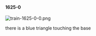 #### 1625-0
![train-1625-0-0.png](https://github.com/lil-lab/nlvr/raw/master/nlvr/train/images/69/train-1625-0-0.png "train-1625-0-0.png")

there is a blue triangle touching the base